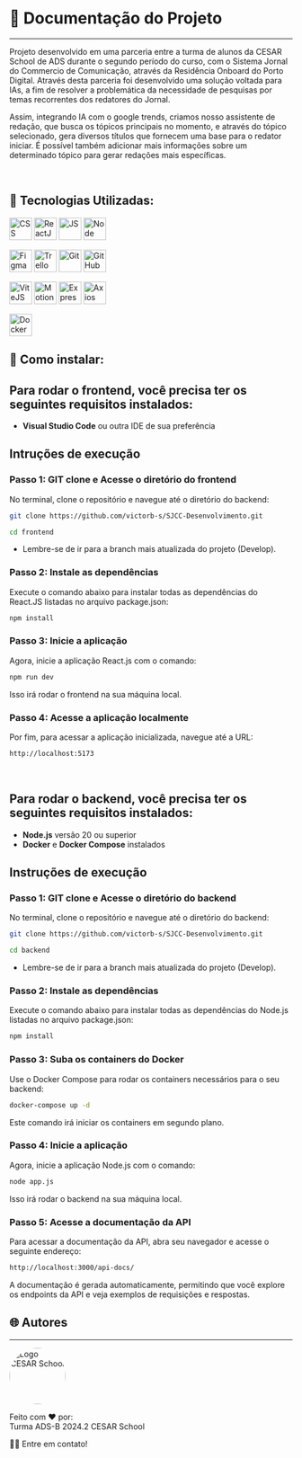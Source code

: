 # 📒 Documentação do Projeto
---

Projeto desenvolvido em uma parceria entre a turma de alunos da CESAR School de ADS durante o segundo período do curso, com o Sistema Jornal do Commercio de Comunicação, através da Residência Onboard do Porto Digital. Através desta parceria foi desenvolvido uma solução voltada para IAs, a fim de resolver a problemática da necessidade de pesquisas por temas recorrentes dos redatores do Jornal.

Assim, integrando IA com o google trends, criamos nosso assistente de redação, que busca os tópicos principais no momento, e através do tópico selecionado, gera diversos títulos que fornecem uma base para o redator iniciar. É possível também adicionar mais informações sobre um determinado tópico para gerar redações mais específicas.

<br>

## 🧿 Tecnologias Utilizadas:

<div style="display: inline_block">
  <img align="center" alt="CSS" heigth="30" width="40" src="https://cdn.jsdelivr.net/gh/devicons/devicon@latest/icons/css3/css3-original.svg">
  <img align="center" alt="ReactJS" heigth="30" width="40" src="https://cdn.jsdelivr.net/gh/devicons/devicon@latest/icons/react/react-original.svg">
  <img align="center" alt="JS" heigth="30" width="40" src="https://cdn.jsdelivr.net/gh/devicons/devicon@latest/icons/javascript/javascript-original.svg">
  <img align="center" alt="Node" heigth="30" width="40" src="https://cdn.jsdelivr.net/gh/devicons/devicon@latest/icons/nodejs/nodejs-original.svg">
</div>

<br>

<div style="display: inline_block">
  <img align="center" alt="Figma" heigth="30" width="40" src="https://cdn.jsdelivr.net/gh/devicons/devicon@latest/icons/figma/figma-original.svg">
  <img align="center" alt="Trello" heigth="30" width="40" src="https://cdn.jsdelivr.net/gh/devicons/devicon@latest/icons/trello/trello-original.svg">
  <img align="center" alt="Git" heigth="30" width="40" src="https://cdn.jsdelivr.net/gh/devicons/devicon@latest/icons/git/git-original.svg">
  <img align="center" alt="GitHub" heigth="30" width="40" src="https://cdn.jsdelivr.net/gh/devicons/devicon@latest/icons/github/github-original.svg">
</div>

<br>

<div style="display: inline_block">
  <img align="center" alt="ViteJS" heigth="30" width="40" src="https://cdn.jsdelivr.net/gh/devicons/devicon@latest/icons/vitejs/vitejs-original.svg">
  <img align="center" alt="Motion" heigth="30" width="40" src="https://cdn.jsdelivr.net/gh/devicons/devicon@latest/icons/framermotion/framermotion-original.svg">
  <img align="center" alt="Express" heigth="30" width="40" src="https://cdn.jsdelivr.net/gh/devicons/devicon@latest/icons/express/express-original.svg">
  <img align="center" alt="Axios" heigth="30" width="40" src="https://cdn.jsdelivr.net/gh/devicons/devicon@latest/icons/axios/axios-plain.svg">
</div>

<br>

<div style="display: inline_block">
  <img align="center" alt="Docker" heigth="30" width="40" src="https://cdn.jsdelivr.net/gh/devicons/devicon@latest/icons/docker/docker-original.svg">
</div>

## 🎲 Como instalar:

## Para rodar o frontend, você precisa ter os seguintes requisitos instalados:

- **Visual Studio Code** ou outra IDE de sua preferência

## Intruções de execução

### Passo 1: GIT clone e Acesse o diretório do frontend

No terminal, clone o repositório e navegue até o diretório do backend:

```bash
git clone https://github.com/victorb-s/SJCC-Desenvolvimento.git
```

```bash
cd frontend
```

* Lembre-se de ir para a branch mais atualizada do projeto (Develop).

### Passo 2: Instale as dependências

Execute o comando abaixo para instalar todas as dependências do React.JS listadas no arquivo package.json:

```bash
npm install
```

### Passo 3: Inicie a aplicação

Agora, inicie a aplicação React.js com o comando:

```bash
npm run dev
```

Isso irá rodar o frontend na sua máquina local.

### Passo 4: Acesse a aplicação localmente

Por fim, para acessar a aplicação inicializada, navegue até a URL:

```bash
http://localhost:5173
```

<br>

## Para rodar o backend, você precisa ter os seguintes requisitos instalados:

- **Node.js** versão 20 ou superior
- **Docker** e **Docker Compose** instalados

## Instruções de execução

### Passo 1: GIT clone e Acesse o diretório do backend

No terminal, clone o repositório e navegue até o diretório do backend:

```bash
git clone https://github.com/victorb-s/SJCC-Desenvolvimento.git
```

```bash
cd backend
```

* Lembre-se de ir para a branch mais atualizada do projeto (Develop).

### Passo 2: Instale as dependências

Execute o comando abaixo para instalar todas as dependências do Node.js listadas no arquivo package.json:

```bash
npm install
```

### Passo 3: Suba os containers do Docker

Use o Docker Compose para rodar os containers necessários para o seu backend:

```bash
docker-compose up -d
```

Este comando irá iniciar os containers em segundo plano.

### Passo 4: Inicie a aplicação

Agora, inicie a aplicação Node.js com o comando:

```bash
node app.js
```

Isso irá rodar o backend na sua máquina local.

### Passo 5: Acesse a documentação da API

Para acessar a documentação da API, abra seu navegador e acesse o seguinte endereço:

```bash
http://localhost:3000/api-docs/
```

A documentação é gerada automaticamente, permitindo que você explore os endpoints da API e veja exemplos de requisições e respostas.

## 🌐 Autores
---

<img style="border-radius: 50%" src="https://scontent.frec19-1.fna.fbcdn.net/v/t39.30808-6/313418844_488345756668213_7033748636606945166_n.png?_nc_cat=109&ccb=1-7&_nc_sid=6ee11a&_nc_ohc=GELWEZrup9MQ7kNvgEKNePd&_nc_zt=23&_nc_ht=scontent.frec19-1.fna&_nc_gid=A3Cm3HVv-u4CipC7dy3b0QI&oh=00_AYCGDrNyz5Xh7TSmH7jHxQN49tkrzUOvqdtFX6Kh-FdS8g&oe=673595A7" width="100px;" alt="Logo CESAR School"/>

Feito com ❤️ por: <br>
Turma ADS-B 2024.2 CESAR School

👋🏽 Entre em contato!

<br>
